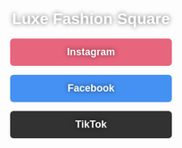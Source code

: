 <!DOCTYPE html>
<html lang="ar" dir="rtl">
<head>
<meta charset="UTF-8">
<meta name="viewport" content="width=device-width, initial-scale=1.0">
<title>Luxe Fashion Square</title>
<style>
body {
  font-family: Tahoma, sans-serif;
  text-align: center;
  background: url('BACKGROUND.jpg') no-repeat center center fixed;
  background-size: cover;
  padding: 40px;
  color: white;
  text-shadow: 0 0 8px rgba(0,0,0,0.6);
}
a {
  display: block;
  margin: 16px auto;
  padding: 14px 20px;
  width: 250px;
  text-decoration: none;
  color: white;
  border-radius: 6px;
  font-size: 18px;
  font-weight: bold;
}
.instagram { background-color: #E4405FCC; }
.facebook { background-color: #1877F2CC; }
.tiktok { background-color: #000000CC; }
</style>
</head>
<body>
  <h1>Luxe Fashion Square</h1>
  <a class="instagram" href="https://www.instagram.com/luxefashionsquare?igsh=bDk4OTA5N3NsbGRv" target="_blank">Instagram</a>
  <a class="facebook" href="https://www.facebook.com/share/16awDNRnks/?mibextid=wwXIfr" target="_blank">Facebook</a>
  <a class="tiktok" href="https://www.tiktok.com/@luxefashionsqua?_t=ZS-90xUktYsDeD&_r=1" target="_blank">TikTok</a>
</body>
</html>